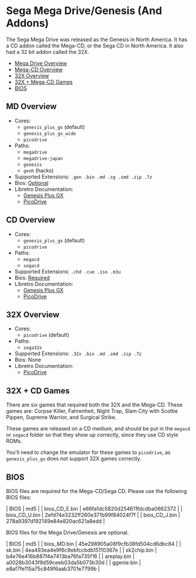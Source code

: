 # Sega Mega Drive/Genesis (And Addons)

The Sega Mega Drive was released as the Genesis in North America. It has a CD addon called the Mega-CD, or the Sega CD in North America. It also had a 32 bit addon called the 32X.

- [Mega Drive Overview](#md-overview)
- [Mega-CD Overview](#cd-overview)
- [32X Overview](#32X-overview)
- [32X + Mega-CD Games](#32X--cd-games)
- [BIOS](#bios)

## MD Overview

- Cores:
  - `genesis_plus_gx` (default)
  - `genesis_plus_gx_wide`
  - `picodrive`
- Paths:
  - `megadrive`
  - `megadrive-japan`
  - `genesis`
  - `genh` (hacks)
- Supported Extensions: `.gen .bin .md .sg .smd .zip .7z`
- Bios: [Optional](#optional)
- Libretro Documentation:
  - [Genesis Plus GX](https://docs.libretro.com/library/genesis_plus_gx/)
  - [PicoDrive](https://docs.libretro.com/library/picodrive/)

## CD Overview

- Cores:
  - `genesis_plus_gx` (default)
  - `picodrive`
- Paths:
  - `megacd`
  - `segacd`
- Supported Extensions: `.chd .cue .iso .m3u`
- Bios: [Required](#bios)
- Libretro Documentation:
  - [Genesis Plus GX](https://docs.libretro.com/library/genesis_plus_gx/)
  - [PicoDrive](https://docs.libretro.com/library/picodrive/)

## 32X Overview

- Cores:
  - `picodrive` (default)
- Paths:
  - `sega32x`
- Supported Extensions: `.32x .bin .md .smd .zip .7z`
- Bios: None
- Libretro Documentation:
  - [PicoDrive](https://docs.libretro.com/library/picodrive/)

## 32X + CD Games

There are six games that required both the 32X and the Mega-CD. These games are: Corpse Killer, Fahrenheit, Night Trap, Slam City with Scottie Pippen, Supreme Warrior, and Surgical Strike.

These games are released on a CD medium, and should be put in the `megacd` or `segacd` folder so that they show up correctly, since they use CD style ROMs.

You'll need to change the emulator for these games to `picodrive`, as `genesis_plus_gx` does not support 32X games correctly.

## BIOS

BIOS files are required for the Mega-CD/Sega CD. Please use the following BIOS files:

| BIOS          | md5                              |
| bios_CD_E.bin | e66fa1dc5820d254611fdcdba0662372 |
| bios_CD_U.bin | 2efd74e3232ff260e371b99f84024f7f |
| bios_CD_J.bin | 278a9397d192149e84e820ac621a8edd |

BIOS files for the Mega Drive/Genesis are optional.

| BIOS          | md5                              |
| bios_MD.bin   | 45e298905a08f9cfb38fd504cd6dbc84 |
| sk.bin        | 4ea493ea4e9f6c9ebfccbdb15110367e |
| sk2chip.bin   | b4e76e416b887f4e7413ba76fa735f16 |
| areplay.bin   | a0028b3043f9d59ceeb03da5b073b30d |
| ggenie.bin    | e8af7fe115a75c849f6aab3701e7799b |

